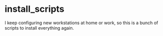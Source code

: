 # install_scripts
I keep configuring new workstations at home or work, so this is a bunch of scripts to install everything again.
